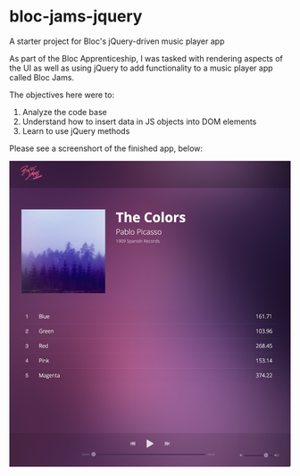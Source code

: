# bloc-jams-jquery
A starter project for Bloc's jQuery-driven music player app

As part of the Bloc Apprenticeship, I was tasked with rendering aspects of the UI as well as using jQuery to add functionality to a music player app called Bloc Jams. 

The objectives here were to:
1. Analyze the code base
2. Understand how to insert data in JS objects into DOM elements
3. Learn to use jQuery methods

Please see a screenshort of the finished app, below:

![Bloc Jams](bloc_jqueryjams.png)

